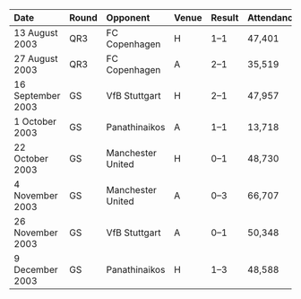 | Date              | Round   | Opponent          | Venue   | Result   | Attendance   |
|:------------------|:--------|:------------------|:--------|:---------|:-------------|
| 13 August 2003    | QR3     | FC Copenhagen     | H       | 1–1      | 47,401       |
| 27 August 2003    | QR3     | FC Copenhagen     | A       | 2–1      | 35,519       |
| 16 September 2003 | GS      | VfB Stuttgart     | H       | 2–1      | 47,957       |
| 1 October 2003    | GS      | Panathinaikos     | A       | 1–1      | 13,718       |
| 22 October 2003   | GS      | Manchester United | H       | 0–1      | 48,730       |
| 4 November 2003   | GS      | Manchester United | A       | 0–3      | 66,707       |
| 26 November 2003  | GS      | VfB Stuttgart     | A       | 0–1      | 50,348       |
| 9 December 2003   | GS      | Panathinaikos     | H       | 1–3      | 48,588       |